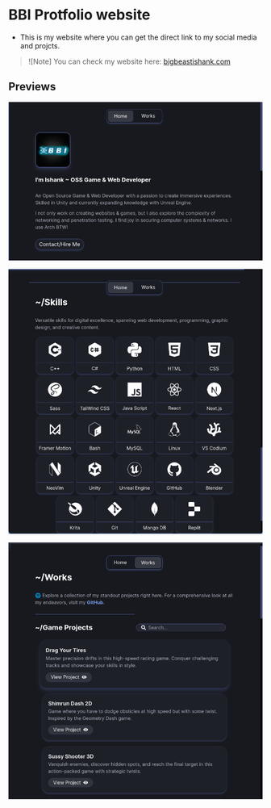 # BBI Protfolio website
- This is my website where you can get the direct link to my social media and projcts.

> ![Note]
> You can check my website here: [bigbeastishank.com](https://bigbeastishank.com/)

## Previews
![hero](/public/preview/webhero.png)

![skills](/public/preview/webskills.png)

![work](/public/preview/webworks.png)
